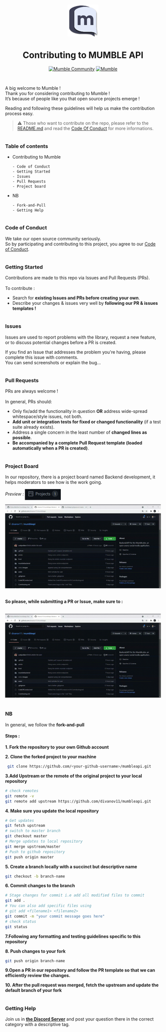 #
<div align="center">
  <img src="./static/images/dark-logo.1c6c40e2.png" width="20%">
  <h1 align="center">
    Contributing to MUMBLE API
  </h1>

  <a href="https://discord.gg/TxgpyK8pzf">![Mumble Community](https://img.shields.io/discord/825371211399692308?label=Mumble%20Community&style=for-the-badge&logo=Discord)</a>
  <a href="http://mumbleapi.herokuapp.com/">![Mumble](https://img.shields.io/badge/Mumble-API-9cf?style=for-the-badge)</a>

</div>

<br/>

A big welcome to Mumble ! 
<br />
Thank you for considering contributing to Mumble !
<br />
It’s because of people like you that open source projects emerge ! 

Reading and following these guidelines will help us make the contribution process easy.

> ⚠ Those who want to contribute on the repo, please refer to the [README.md](https://github.com/divanov11/mumbleapi/blob/master/README.md) and read the [Code Of Conduct](https://github.com/divanov11/mumbleapi/blob/master/CodeOfConduct.md) for more informations.

#

### Table of contents

- Contributing to Mumble

      - Code of Conduct
      - Getting Started
      - Issues
      - Pull Requests
      - Project board

- NB  

      - Fork-and-Pull
      - Getting Help

#

### Code of Conduct

We take our open source community seriously.
<br />
So by participating and contributing to this project, you agree to our [Code of Conduct](https://github.com/divanov11/mumbleapi/blob/master/CodeOfConduct.md).

#

### Getting Started

Contributions are made to this repo via Issues and Pull Requests (PRs).
<br />
<br/>
To contribute :

- Search for **existing Issues and PRs before creating your own**.
- Describe your changes & issues very well by **following our PR & issues templates !**

#

### Issues

Issues are used to report problems with the library, request a new feature, or to discuss potential changes before a PR is created.

If you find an Issue that addresses the problem you're having, please complete this issue with comments.
<br />
You can send screenshots or explain the bug... 

#

### Pull Requests

PRs are always welcome !
<br />
<br />
In general, PRs should:

- Only fix/add the functionality in question **OR** address wide-spread whitespace/style issues, not both.
- **Add unit or integration tests for fixed or changed functionality** (if a test suite already exists).
- Address a single concern in the least number of **changed lines as possible**.
- **Be accompanied by a complete Pull Request template (loaded automatically when a PR is created)**.

#

### Project Board 

In our repository, there is a project board named Backend development, it helps moderators to see how is the work going.
<br/>

*Preview :*
<img align="center" src="./img/introducing-project-board1.png"/>

<img src="./img/project-board.gif">

<br />
<br />

**So please, while submitting a PR or Issue, make sure to :**

<br/>

<img src="./img/activate-project.gif">

#

### NB

In general, we follow the **fork-and-pull**


#### Steps :

**1. Fork the repository to your own Github account**

**2. Clone the forked project to your machine**

   ```bash
    git clone https://github.com/<your-github-username>/mumbleapi.git
   ```

**3.Add Upstream or the remote of the original project to your local repository**

   ```bash
   # check remotes
   git remote -v
   git remote add upstream https://github.com/divanov11/mumbleapi.git
   ```

**4. Make sure you update the local repository**

   ```bash
   # Get updates
   git fetch upstream
   # switch to master branch
   git checkout master
   # Merge updates to local repository
   git merge upstream/master
   # Push to github repository
   git push origin master
   ```

**5. Create a branch locally with a succinct but descriptive name**

   ```bash
   git checkout -b branch-name
   ```

**6. Commit changes to the branch**

   ```bash
   # Stage changes for commit i.e add all modified files to commit
   git add .
   # You can also add specific files using
   # git add <filename1> <filename2>
   git commit -m "your commit message goes here"
   # check status
   git status
   ```

**7.Following any formatting and testing guidelines specific to this repository**

**8. Push changes to your fork**

   ```bash
   git push origin branch-name
   ```

**9.Open a PR in our repository and follow the PR template so that we can efficiently review the changes.**

**10. After the pull request was merged, fetch the upstream and update the default branch of your fork**

#

### Getting Help

Join us in **[the Discord Server]("https://discord.gg/TxgpyK8pzf")** and post your question there in the correct category with a descriptive tag.

#
